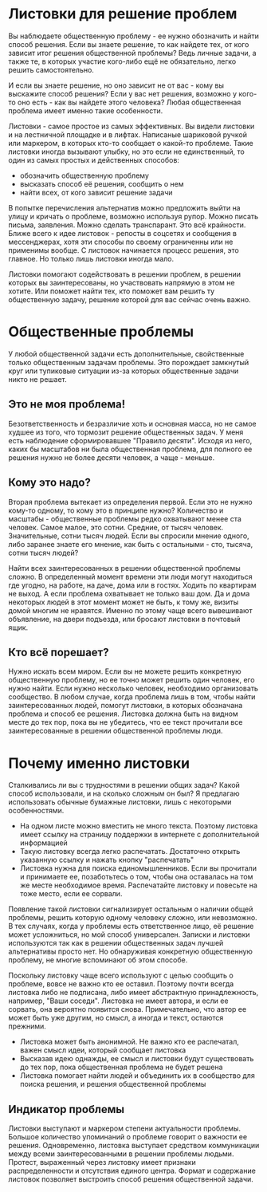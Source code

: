 # Листовки для решение проблем

Вы наблюдаете общественную проблему - ее нужно обозначить и найти способ решения. Если вы знаете решение, то как найдете тех, от кого зависит итог решения общественной проблемы? Ведь личные задачи, а также те, в которых участие кого-либо ещё не обязательно, легко решить самостоятельно. 

И если вы знаете решение, но оно зависит не от вас - кому вы выскажите способ решения? Если у вас нет решения, возможно у кого-то оно есть - как вы найдете этого человека? Любая общественная проблема имеет именно такие особенности.

Листовки - самое простое из самых эффективных. Вы видели листовки и на лестничной площадке и в лифтах. Написаные шариковой ручкой или маркером, в которых кто-то сообщает о какой-то проблеме. Такие листовки иногда вызывают улыбку, но это если не единственный, то один из самых простых и действенных способов:
* обозначить общественную проблему
* высказать способ её решения, сообщить о нем
* найти всех, от кого зависит решение задачи

В попытке перечисления альтернатив можно предложить выйти на улицу и кричать о проблеме, возможно используя рупор. Можно писать письма, заявления. Можно сделать транспарант. Это всё крайности. Ближе всего к идее листовок - репосты в соцсетях и сообщения в мессенджерах, хотя эти способы по своему ограниченны или не применимы вообще. С листовок начинается процесс решения, это главное. Но только лишь листовки иногда мало. 

Листовки помогают содействовать в решении проблем, в решении которых вы заинтересованы, но участвовать напрямую в этом не хотите. Или поможет найти тех, кто поможет вам решить ту общественную задачу, решение которой для вас сейчас очень важно.


# Общественные проблемы 

У любой общественной задачи есть дополнительные, свойственные только общественным задачам проблемы. Это порождает замкнутый круг или тупиковые ситуации из-за которых общественные задачи никто не решает.

## Это не моя проблема!

Безответственность и безразличие хоть и основная масса, но не самое худшее из того, что тормозит решение общественных задач. У меня есть наблюдение сформировавшее "Правило десяти". Исходя из него, каких бы масштабов ни была общественная проблема, для полного ее решения нужно не более десяти человек, а чаще - меньше.

## Кому это надо?

Вторая проблема вытекает из определения первой. Если это не нужно кому-то одному, то кому это в принципе нужно? Количество и масштабы - общественные проблемы редко охватывают менее ста человек. Самое малое, это сотни. Средние, от тысяч человек. Значительные, сотни тысяч людей. Если вы спросили мнение одного, либо заранее знаете его мнение, как быть с остальными - сто, тысяча, сотни тысяч людей?

Найти всех заинтересованных в решении общественной проблемы сложно. В определенный момент времени эти люди могут находиться где угодно, на работе, на даче, дома или в гостях. Ходить по квартирам не выход. А если проблема охватывает не только ваш дом. Да и дома некоторых людей в этот момент может не быть, к тому же, визиты домой многим не нравятся. Именно по этому чаще всего вывешивают объявление, на двери подъезда, или бросают листовки в почтовый ящик.

## Кто всё порешает?

Нужно искать всем миром. Если вы не можете решить конкретную общественную проблему, но ее точно может решить один человек, его нужно найти. Если нужно несколько человек, необходимо организовать сообщество. В любом случае, когда проблема лишь в том, чтобы найти заинтересованных людей, помогут листовки, в которых обозначана проблема и способ ее решения. Листовка должна быть на видном месте до тех пор, пока вы не убедитесь, что ее текст прочитали все заинтересованные в решении общественной проблемы люди.


# Почему именно листовки

Сталкивались ли вы с трудностями в решении общих задач? Какой способ использовали, и на сколько сложным он был? Я предлагаю использовать обычные бумажные листовки, лишь с некоторыми особенностями. 

* На одном листе можно вместить не много текста. Поэтому листовка имеет ссылку на страницу поддержки в интернете с дополнительной информацией
* Такую листовку всегда легко распечатать. Достаточно открыть указанную ссылку и нажать кнопку "распечатать"
* Листовка нужна для поиска единомышленников. Если вы прочитали и принимаете ее, позаботьтесь о том, чтобы она оставалась на том же месте необходимое время. Распечатайте листовку и повесьте на тоже место, если ее сорвали.

Появление такой листовки сигнализирует остальным о наличии общей проблемы, решить которую одному человеку сложно, или невозможно. В тех случаях, когда у проблемы есть ответственное лицо, её решение может усложниться, но мой способ универсален. Записки и листовки используются так как в решении общественных задач лучшей альтернативы просто нет. Но обнаруживая конкретную общественную проблему, не многие вспоминают об этом способе.

Поскольку листовку чаще всего используют с целью сообщить о проблеме, вовсе не важно кто ее оставил. Поэтому почти всегда листовка либо не подписана, либо имеет абстрактную принадлежность, например, "Ваши соседи". Листовка не имеет автора, и если ее сорвать, она вероятно появится снова. Примечательно, что автор ее может быть уже другим, но смысл, а иногда и текст, остаются прежними.

* Листовка может быть анонимной. Не важно кто ее распечатал, важен смысл идеи, который сообщает листовка
* Высказав идею однажды, ее смысл и листовки будут существовать до тех пор, пока общественная проблема не будет решена
* Листовка помогает найти людей и объединить их в сообщество для поиска решения, и решения общественной проблемы

## Индикатор проблемы

Листовки выступают и маркером степени актуальности проблемы. Большое количество упоминаний о проблеме говорит о важности ее решения. Одновременно, листовка выступает средством коммуникации между всеми заинтересованными в решении проблемы людьми. Протест, выраженный через листовку имеет признаки распределенности и отсутствия единого центра. Формат и содержание листовок позволяет выстроить способ решения общественной задачи.






